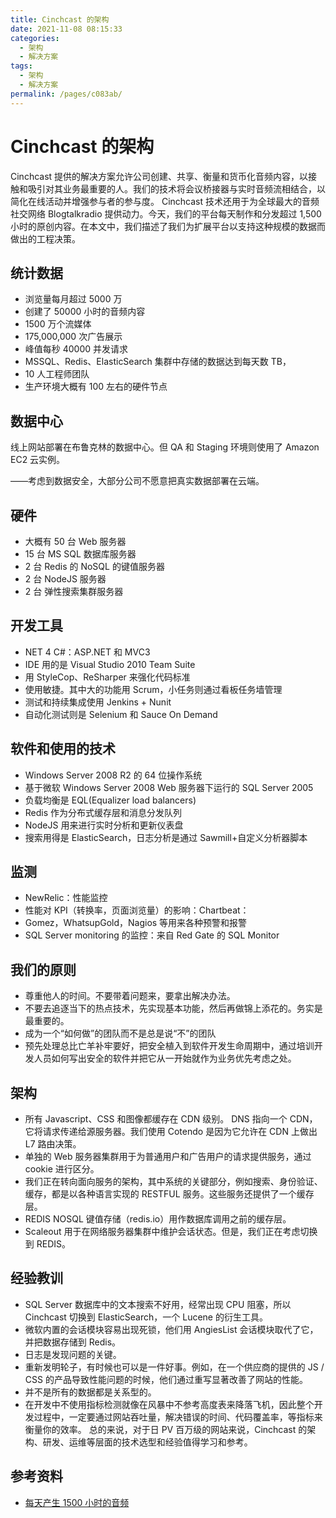 ```yaml
---
title: Cinchcast 的架构
date: 2021-11-08 08:15:33
categories: 
  - 架构
  - 解决方案
tags: 
  - 架构
  - 解决方案
permalink: /pages/c083ab/
---
```


# Cinchcast 的架构

Cinchcast 提供的解决方案允许公司创建、共享、衡量和货币化音频内容，以接触和吸引对其业务最重要的人。我们的技术将会议桥接器与实时音频流相结合，以简化在线活动并增强参与者的参与度。 Cinchcast 技术还用于为全球最大的音频社交网络 Blogtalkradio 提供动力。今天，我们的平台每天制作和分发超过 1,500 小时的原创内容。在本文中，我们描述了我们为扩展平台以支持这种规模的数据而做出的工程决策。

## 统计数据

- 浏览量每月超过 5000 万
- 创建了 50000 小时的音频内容
- 1500 万个流媒体
- 175,000,000 次广告展示
- 峰值每秒 40000 并发请求
- MSSQL、Redis、ElasticSearch 集群中存储的数据达到每天数 TB，
- 10 人工程师团队
- 生产环境大概有 100 左右的硬件节点

## 数据中心

线上网站部署在布鲁克林的数据中心。但 QA 和 Staging 环境则使用了 Amazon EC2 云实例。

——考虑到数据安全，大部分公司不愿意把真实数据部署在云端。

## 硬件

- 大概有 50 台 Web 服务器
- 15 台 MS SQL 数据库服务器
- 2 台 Redis 的 NoSQL 的键值服务器
- 2 台 NodeJS 服务器
- 2 台 弹性搜索集群服务器

## 开发工具

- NET 4 C#：ASP.NET 和 MVC3
- IDE 用的是 Visual Studio 2010 Team Suite
- 用 StyleCop、ReSharper 来强化代码标准
- 使用敏捷。其中大的功能用 Scrum，小任务则通过看板任务墙管理
- 测试和持续集成使用 Jenkins + Nunit
- 自动化测试则是 Selenium 和 Sauce On Demand

## 软件和使用的技术

- Windows Server 2008 R2 的 64 位操作系统
- 基于微软 Windows Server 2008 Web 服务器下运行的 SQL Server 2005
- 负载均衡是 EQL(Equalizer load balancers)
- Redis 作为分布式缓存层和消息分发队列
- NodeJS 用来进行实时分析和更新仪表盘
- 搜索用得是 ElasticSearch，日志分析是通过 Sawmill+自定义分析器脚本

## 监测

- NewRelic：性能监控
- 性能对 KPI（转换率，页面浏览量）的影响：Chartbeat：
- Gomez，WhatsupGold，Nagios 等用来各种预警和报警
- SQL Server monitoring 的监控：来自 Red Gate 的 SQL Monitor

## 我们的原则

- 尊重他人的时间。不要带着问题来，要拿出解决办法。
- 不要去追逐当下的热点技术，先实现基本功能，然后再做锦上添花的。务实是最重要的。
- 成为一个“如何做”的团队而不是总是说“不”的团队
- 预先处理总比亡羊补牢要好，把安全植入到软件开发生命周期中，通过培训开发人员如何写出安全的软件并把它从一开始就作为业务优先考虑之处。

## 架构

- 所有 Javascript、CSS 和图像都缓存在 CDN 级别。 DNS 指向一个 CDN，它将请求传递给源服务器。我们使用 Cotendo 是因为它允许在 CDN 上做出 L7 路由决策。
- 单独的 Web 服务器集群用于为普通用户和广告用户的请求提供服务，通过 cookie 进行区分。
- 我们正在转向面向服务的架构，其中系统的关键部分，例如搜索、身份验证、缓存，都是以各种语言实现的 RESTFUL 服务。这些服务还提供了一个缓存层。
- REDIS NOSQL 键值存储（redis.io）用作数据库调用之前的缓存层。
- Scaleout 用于在网络服务器集群中维护会话状态。但是，我们正在考虑切换到 REDIS。

## 经验教训

- SQL Server 数据库中的文本搜索不好用，经常出现 CPU 阻塞，所以 Cinchcast 切换到 ElasticSearch，一个 Lucene 的衍生工具。
- 微软内置的会话模块容易出现死锁，他们用 AngiesList 会话模块取代了它，并把数据存储到 Redis。
- 日志是发现问题的关键。
- 重新发明轮子，有时候也可以是一件好事。例如，在一个供应商的提供的 JS / CSS 的产品导致性能问题的时候，他们通过重写显著改善了网站的性能。
- 并不是所有的数据都是关系型的。
- 在开发中不使用指标检测就像在风暴中不参考高度表来降落飞机，因此整个开发过程中，一定要通过网站吞吐量，解决错误的时间、代码覆盖率，等指标来衡量你的效率。 总的来说，对于日 PV 百万级的网站来说，Cinchcast 的架构、研发、运维等层面的技术选型和经验值得学习和参考。

## 参考资料

- [每天产生 1500 小时的音频](http://highscalability.com/blog/2012/7/16/cinchcast-architecture-producing-1500-hours-of-audio-every-d.html)
